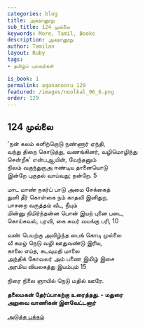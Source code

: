 ```yaml
---
categories: blog
title: அகநானூறு 
sub_title: 124 முல்லை
keywords: More, Tamil, Books
description: அகநானூறு 
author: Tamilan
layout: Ruby
tags:
- தமிழ்ப் புலவர்கள் 

is_book: 1
permalink: agananooru_129
featured: /images/noolkal_96_6.png
order: 129
---
```



## 124 முல்லை

'நன் கலம் களிற்றொடு நண்ணார் ஏந்தி,  
வந்து திறை கொடுத்து, வணங்கினர், வழிமொழிந்து  
சென்றீக' என்பஆயின், வேந்தனும்  
நிலம் வகுந்துறாஅ ஈண்டிய தானையொடு  
இன்றே புகுதல் வாய்வது; நன்றே. 5

மாட மாண் நகர்ப் பாடு அமை சேக்கைத்  
துனி தீர் கொள்கை நம் காதலி இனிதுற,  
பாசறை வருத்தம் வீட, நீயும்  
மின்னு நிமிர்ந்தன்ன பொன் இயற் புனை படை,  
கொய்சுவல், புரவி, கை கவர் வயங்கு பரி, 10

வண் பெயற்கு அவிழ்ந்த பைங் கொடி முல்லை  
வீ கமழ் நெடு வழி ஊதுவண்டு இரிய,  
காலை எய்த, கடவுமதி மாலை  
அந்திக் கோவலர் அம் பணை இமிழ் இசை  
அரமிய வியலகத்து இயம்பும் 15

நிரை நிலை ஞாயில் நெடு மதில் ஊரே.

**தலைமகன் தேர்ப்பாகற்கு உரைத்தது. - மதுரை  
அறுவை வாணிகன் இளவேட்டனார்**

[அடுத்த பக்கம்](agananooru_130)